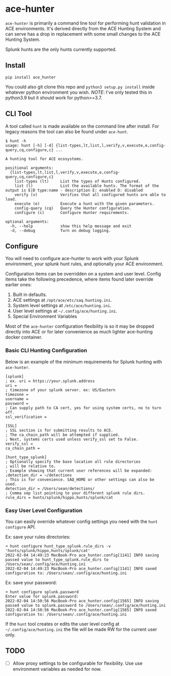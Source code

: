 # ace-hunter

`ace-hunter` is primarily a command line tool for performing hunt validation in ACE environments. It's derived directly from the ACE Hunting System and can serve has a drop in replacement with some small changes to the ACE Hunting System.

Splunk hunts are the only hunts currently supported.


## Install

```
pip install ace_hunter
``` 

You could also git clone this repo and `python3 setup.py install` inside whatever python environment you wish. *NOTE*: I've only tested this in python3.9 but it should work for python>=3.7.


## CLI Tool

A tool called `hunt` is made available on the command line after install. For legacy reasons the tool can also be found under `ace-hunt`.

```console
$ hunt -h
usage: hunt [-h] [-d] {list-types,lt,list,l,verify,v,execute,e,config-query,cq,configure,c} ...

A hunting tool for ACE ecosystems.

positional arguments:
  {list-types,lt,list,l,verify,v,execute,e,config-query,cq,configure,c}
    list-types (lt)     List the types of Hunts configured.
    list (l)            List the available hunts. The format of the output is E|D type:name - description E: enabled D: disabled
    verify (v)          Verifies that all configured hunts are able to load.
    execute (e)         Execute a hunt with the given parameters.
    config-query (cq)   Query the Hunter configuration.
    configure (c)       Configure Hunter requirements.

optional arguments:
  -h, --help            show this help message and exit
  -d, --debug           Turn on debug logging.
```

## Configure

You will need to configure ace-hunter to work with your Splunk environment, your splunk hunt rules, and optionally your ACE environment.

Configuration items can be overridden on a system and user level. Config items take the following precedence, where items found later override earlier ones:

1. Built in defaults.
2. ACE settings at `/opt/ace/etc/saq.hunting.ini`.
3. System level settings at `/etc/ace/hunting.ini`.
4. User level settings at `~/.config/ace/hunting.ini`.
5. Special Environment Variables

Most of the `ace-hunter` configuration flexibility is so it may be dropped directly into ACE or for later convenience as much lighter ace-hunting docker container.


### Basic CLI Hunting Configuration

Below is an example of the minimum requirements for Splunk hunting with `ace-hunter`.

```
[splunk]
; ex. uri = https://your.splunk.address
uri = 
; timezone of your splunk server. ex: US/Eastern
timezone = 
username = 
password = 
; Can supply path to CA cert, yes for using system certs, no to turn off.
ssl_verification =
 
[SSL]
; SSL section is for submitting results to ACE.
; The ca_chain_path will be attempted if supplied.
; Next, systems certs used unless verify_ssl set to False.
verify_ssl = 
ca_chain_path = 
 
[hunt_type_splunk]
; Optionally specify the base location all rule directories
; will be relative to.
; Example showing that current user references will be expanded:
;detection_dir = ~/detections
; This is for convenience. SAQ_HOME or other settings can also be used.
detection_dir = /Users/sean/detections/
; Comma sep list pointing to your different splunk rule dirs.
rule_dirs = hunts/splunk/hippo,hunts/splunk/cat
```

### Easy User Level Configuration

You can easily override whatever config settings you need with the `hunt configure` API.

Ex: save your rules directories:

```console
➜ hunt configure hunt_type_splunk.rule_dirs -v 'hunts/splunk/hippo,hunts/splunk/cat' 
2022-02-04 14:49:23 MacBook-Pro ace_hunter.config[1141] INFO saving passed value to hunt_type_splunk.rule_dirs to /Users/sean/.config/ace/hunting.ini
2022-02-04 14:49:23 MacBook-Pro ace_hunter.config[1141] INFO saved configuration to: /Users/sean/.config/ace/hunting.ini
```

Ex: save your password:

```console
➜ hunt configure splunk.password
Enter value for splunk.password: 
2022-02-04 14:50:56 MacBook-Pro ace_hunter.config[1565] INFO saving passed value to splunk.password to /Users/sean/.config/ace/hunting.ini
2022-02-04 14:50:56 MacBook-Pro ace_hunter.config[1565] INFO saved configuration to: /Users/sean/.config/ace/hunting.ini
```

If the `hunt` tool creates or edits the user level config at `~/.config/ace/hunting.ini` the file will be made RW for the current user only.


## TODO

  -  [ ] Allow proxy settings to be configurable for flexibility. Use use environment variables as needed for now.